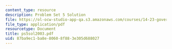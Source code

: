 ```yaml
---
content_type: resource
description: Problem Set 5 Solution
file: https://ol-ocw-studio-app-qa.s3.amazonaws.com/courses/14-23-government-regulation-of-industry-spring-2003/87ba9ec1ba8e80608f883e305d688027_ps5sol2003.pdf
file_type: application/pdf
resourcetype: Document
title: ps5sol2003.pdf
uid: 87ba9ec1-ba8e-8060-8f88-3e305d688027
---
```

